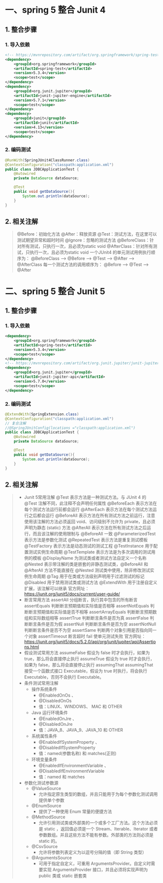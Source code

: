 # 一、spring 5 整合 Junit 4

## 1. 整合步骤

### 1. 导入依赖

```xml
<!-- https://mvnrepository.com/artifact/org.springframework/spring-test -->
<dependency>
    <groupId>org.springframework</groupId>
    <artifactId>spring-test</artifactId>
    <version>5.3.4</version>
    <scope>test</scope>
</dependency>
<dependency>
    <groupId>org.junit.jupiter</groupId>
    <artifactId>junit-jupiter-engine</artifactId>
    <version>5.7.1</version>
    <scope>test</scope>
</dependency>
<dependency>
    <groupId>junit</groupId>
    <artifactId>junit</artifactId>
    <version>4.13</version>
    <scope>test</scope>
</dependency>
```

### 2. 编码测试

```java
@RunWith(SpringJUnit4ClassRunner.class)
@ContextConfiguration("classpath:application.xml")
public class JDBCApplicationTest {
    @Autowired
    private DataSource dataSource;

    @Test
    public void getDataSource(){
        System.out.println(dataSource);
    }
}
```

##  2. 相关注解

> @Before：初始化方法
> @After：释放资源
> @Test：测试方法，在这里可以测试期望异常和超时时间
> @Ignore：忽略的测试方法
> @BeforeClass：针对所有测试，只执行一次，且必须为static void
> @AfterClass：针对所有测试，只执行一次，且必须为static void
> 一个JUnit4 的单元测试用例执行顺序为：
> @BeforeClass –> @Before –> @Test –> @After –> @AfterClass
> 每一个测试方法的调用顺序为：
> @Before –> @Test –> @After



# 二、spring 5 整合 Junit 5

## 1. 整合步骤

### 1. 导入依赖

```xml
<dependency>
    <groupId>org.springframework</groupId>
    <artifactId>spring-test</artifactId>
    <version>5.3.4</version>
    <scope>test</scope>
</dependency>
<!-- https://mvnrepository.com/artifact/org.junit.jupiter/junit-jupiter-api -->
<dependency>
    <groupId>org.junit.jupiter</groupId>
    <artifactId>junit-jupiter-api</artifactId>
    <version>5.7.0</version>
    <scope>test</scope>
</dependency>
```

### 2. 编码测试

```java
@ExtendWith(SpringExtension.class)
@ContextConfiguration("classpath:application.xml")
// 复合注解
//@SpringJUnitConfig(locations ="classpath:application.xml")
public class JDBCApplicationTest {
    @Autowired
    private DataSource dataSource;

    @Test
    public void getDataSource(){
        System.out.println(dataSource);
    }
}
```

## 2. 相关注解

> - Junit 5常用注解
>   @Test	表示方法是一种测试方法。与 JUnit 4 的@Test 注解不同，此注释不会声明任何属性
>   @BeforeEach	表示方法在每个测试方法运行前都会运行
>   @AfterEach	表示方法在每个测试方法运行之后都会运行
>   @BeforeAll	表示方法在所有测试方法之前运行，注意使用该注解的方法必须返回 void、访问级别不允许为 private，且必须声明为静态 (static) 方法
>   @AfterAll	表示方法在所有测试方法之后运行，而且该注解的使用限制与 @BeforeAll 一致
>   @ParameterizedTest	表示方法是参数化测试
>   @RepeatedTest	表示方法是重复测试模板
>   @TestFactory	表示方法是动态测试的测试工程
>   @TestInstance	用于配置测试实例生命周期
>   @TestTemplate	表示方法是为多次调用的测试用例的模板
>   @DisplayName	为测试类或者测试方法自定义一个名称
>   @Nested	表示带注解的类是嵌套的非静态测试类，@BeforeAll 和 @AfterAll 方法不能直接在 @Nested 测试类中使用，除非修改测试实例生命周期
>   @Tag	用于在类或方法级别声明用于过滤测试的标记
>   @Disabled	用于禁用测试类或测试方法
>   @ExtendWith	用于注册自定义扩展，该注解可以继承
>   官方网址：https://junit.org/junit5/docs/current/user-guide/
> - 断言常用方法
>   assertAll	分组断言，执行其中包含的所有断言
>   assertEquals	判断断言预期值和实际值是否相等
>   assertNotEquals	判断断言预期值和实际值是否不相等
>   assertArrayEquals	判断断言预期数组和实际数组相等
>   assertTrue	判断断言条件是否为真
>   assertFalse	判断断言条件是否为假
>   assertNull	判断断言条件是否为空
>   assertNotNull	判断断言条件是否不为空
>   assertSame	判断两个对象引用是否指向同一个对象
>   assertTimeout	断言超时
>   fail	使单元测试失败
>   官方网址：https://junit.org/junit5/docs/5.2.0/api/org/junit/jupiter/api/Assertions.html
> - 假设测试常用方法
>   assumeFalse	假设为 false 时才会执行，如果为 true，那么将会直接停止执行
>   assumeTrue 	假设为 true 时才会执行，如果为 false，那么将会直接停止执行
>   assumingThat	assumingThat 接受一个函数式接口 Executable，假设为 true 时执行，将会执行 Executable，否则不会执行 Executable。
> - 条件测试常用注解
>   - 操作系统条件	
>     - @EnabledOnOs 、
>     - @DisabledOnOs	
>     - 值：LINUX、WINDOWS、 MAC 和 OTHER
>   - Java 运行环境条件	
>     - @EnabledOnJre 、
>     - @DisabledOnJre	
>     - 值：JAVA_8、JAVA_9、JAVA_10 和 OTHER
>   - 系统属性条件	
>     - @EnabledIfSystemProperty 、
>     - @DisabledIfSystemProperty	
>     - 值：named(参数名称) 和 matches(正则)
>   - 环境变量条件	
>     - @EnabledIfEnvironmentVariable 、
>     - @DisabledIfEnvironmentVariable	
>     - 值：named 和 matches
> - 参数化测试参数源
>   - @ValueSource	
>     - 允许指定原生类型的数组，并且只能用于为每个参数化测试调用提供单个参数
>   - @EnumSource	
>     - 提供了一种使用 Enum 常量的便捷方法
>   - @MethodSource	
>     - 允许引用测试类或外部类的一个或多个工厂方法。这个方法必须是 static ，返回值必须是一个 Stream、Iterable、Iterator 或者参数数组。并且这些方法不能有参数。外部类的方法则必须是 static 的。
>   - @CsvSource	
>     - 允许将参数列表定义为以逗号分隔的值（即 String 类型）
>   - @ArgumentsSource	
>     - 可用于指定自定义，可重用 ArgumentsProvider。自定义时需要实现 ArgumentsProvider 接口，并且必须将实现声明为 public 类或 static 嵌套类